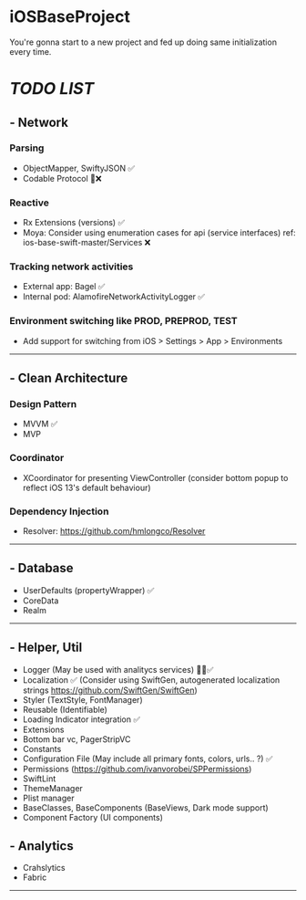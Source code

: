 # iOSBaseProject
You're gonna start to a new project and fed up doing same initialization every time.


# *TODO LIST*

## - Network

### Parsing

* ObjectMapper, SwiftyJSON ✅
* Codable Protocol ❌

### Reactive
* Rx Extensions (versions) ✅
* Moya: Consider using enumeration cases for api (service interfaces) ref: ios-base-swift-master/Services ❌

### Tracking network activities
*  External app: Bagel ✅
*  Internal pod: AlamofireNetworkActivityLogger ✅

### Environment switching like PROD, PREPROD, TEST
* Add support for switching from iOS > Settings > App > Environments

------

## - Clean Architecture

### Design Pattern
* MVVM ✅
* MVP  

### Coordinator
* XCoordinator for presenting ViewController (consider bottom popup to reflect iOS 13's default behaviour)

### Dependency Injection
* Resolver: https://github.com/hmlongco/Resolver

------

## - Database
* UserDefaults (propertyWrapper) ✅
* CoreData 
* Realm    

------

## - Helper, Util
* Logger (May be used with analitycs services) ✅
* Localization ✅ (Consider using SwiftGen, autogenerated localization strings https://github.com/SwiftGen/SwiftGen)
* Styler (TextStyle, FontManager)
* Reusable (Identifiable)
* Loading Indicator integration ✅
* Extensions
* Bottom bar vc, PagerStripVC
* Constants
* Configuration File (May include all primary fonts, colors, urls.. ?) ✅
* Permissions (https://github.com/ivanvorobei/SPPermissions)
* SwiftLint
* ThemeManager
* Plist manager
* BaseClasses, BaseComponents (BaseViews, Dark mode support)
* Component Factory (UI components)

## - Analytics
* Crahslytics
* Fabric

------
